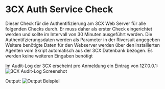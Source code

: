 # 3CX Auth Service Check
Dieser Check für die Authentifizierung am 3CX Web Server für alle folgenden Checks durch. Er muss daher als erster Check eingerichtet werden und sollte im Intervall von 30 Minuten ausgeführt werden.
Die Authentifzierungsdaten werden als Parameter in der Riversuit angegeben
Weitere benötigte Daten für den Webserver werden über den installierten Agenten vom Skript automatisch aus der 3CX Datenbank bezogen.
Es werden keine weiteren Eingaben benötigt

Im Audit-Log der 3CX erscheint pro Anmeldung ein Eintrag von 127.0.0.1:
![3CX Audit-Log Screenshot](../../_images/image-20221128203828-3.png)

Output:
![Output Beispiel](../../_images/image-20221128212056-3.png)
